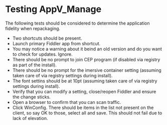 # Testing AppV_Manage

The following tests should be considered to determine the application fidelity when repackaging.

* Two shortcuts should be present.
* Launch primary Fiddler app from shortcut.  
* You may notice a warning about it beind an old version and do you want to check for updates. Ignore.
* There should be no prompt to join CEP program (if disabled via registry as part of the install).
* There should be no prompt for the imersive container setting (assuming taken care of via registry settings during install).
* The font settins should be at 10pt (assuming taken care of via registry settings during install).
* Verify that you can modify a setting, close/reopen Fiddler and ensure the change sticks.
* Open a browser to confirm that you can scan traffic.
* Click WinConfig.  There should be items in the list not present on the client, so say OK to those, select all and save. This should not fail due to lack of elevation.
